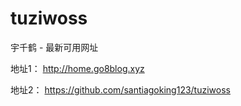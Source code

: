 # tuziwoss
宇千鹤 - 最新可用网址

地址1： http://home.go8blog.xyz

地址2： https://github.com/santiagoking123/tuziwoss

